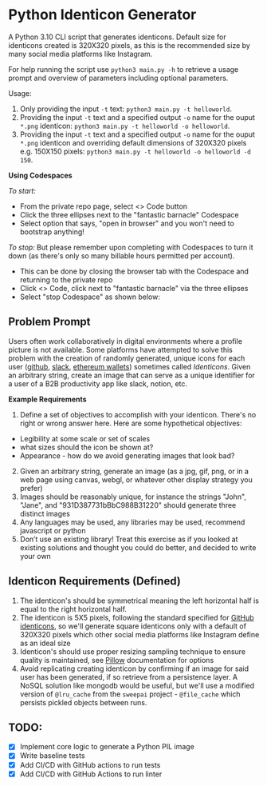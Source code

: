 # Python Identicon Generator

A Python 3.10 CLI script that generates identicons. Default size for identicons created is 320X320 pixels, as this is the recommended size by many social media platforms like Instagram.

For help running the script use `python3 main.py -h` to retrieve a usage prompt and overview of parameters including optional parameters.

Usage:
1. Only providing the input `-t` text: `python3 main.py -t helloworld`. 
2. Providing the input `-t` text and a specified output `-o` name for the ouput `*.png` identicon: `python3 main.py -t helloworld -o helloworld`. 
3. Providing the input `-t` text and a specified output `-o` name for the ouput `*.png` identicon and overriding default dimensions of 320X320 pixels e.g. 150X150 pixels: `python3 main.py -t helloworld -o helloworld -d 150`. 

**Using Codespaces**

*To start:*
- From the private repo page, select <> Code button
- Click the three ellipses next to the "fantastic barnacle" Codespace
- Select option that says, "open in browser" and you won't need to bootstrap anything! 

*To stop:*
But please remember upon completing with Codespaces to turn it down (as there's only so many billable hours permitted per account). 
- This can be done by closing the browser tab with the Codespace and returning to the private repo
- Click <> Code, click next to "fantastic barnacle" via the three ellipses
- Select "stop Codespace" as shown below:

## Problem Prompt

Users often work collaboratively in digital environments where a profile picture is not available. Some platforms have attempted to solve this problem with the creation of randomly generated, unique icons for each user ([github](https://github.blog/2013-08-14-identicons/), [slack](https://slack.zendesk.com/hc/article_attachments/360048182573/Screen_Shot_2019-10-01_at_5.08.29_PM.png), [ethereum wallets](https://github.com/ethereum/blockies)) sometimes called *Identicons*. Given an arbitrary string, create an image that can serve as a unique identifier for a user of a B2B productivity app like slack, notion, etc.

**Example Requirements**

1. Define a set of objectives to accomplish with your identicon. There's no right or wrong answer here. Here are some hypothetical objectives:
- Legibility at some scale or set of scales 
- what sizes should the icon be shown at?
- Appearance - how do we avoid generating images that look bad?
2. Given an arbitrary string, generate an image (as a jpg, gif, png, or in a web page using canvas, webgl, or whatever other display strategy you prefer)
3. Images should be reasonably unique, for instance the strings "John", "Jane", and "931D387731bBbC988B31220" should generate three distinct images
4. Any languages may be used, any libraries may be used, recommend javascript or python
5. Don’t use an existing library! Treat this exercise as if you looked at existing solutions and thought you could do better, and decided to write your own

## Identicon Requirements (Defined)
1. The identicon's should be symmetrical meaning the left horizontal half is equal to the right horizontal half.
2. The identicon is 5X5 pixels, following the standard specified for [GitHub identicons](https://github.blog/2013-08-14-identicons/), so we'll generate square identicons only with a default of 320X320 pixels which other social media platforms like Instagram define as an ideal size
3. Identicon's should use proper resizing sampling technique to ensure quality is maintained, see [Pillow](https://pillow.readthedocs.io/en/stable/reference/Image.html#PIL.Image.Image.resize) documentation for options
4. Avoid replicating creating identicon by confirming if an image for said user has been generated, if so retrieve from a persistence layer. A NoSQL solution like mongodb would be useful, but we'll use a modified version of `@lru_cache` from the `sweepai` project - `@file_cache` which persists pickled objects between runs.

## TODO:
- [X] Implement core logic to generate a Python PIL image
- [X] Write baseline tests
- [X] Add CI/CD with GitHub actions to run tests 
- [X] Add CI/CD with GitHub Actions to run linter
